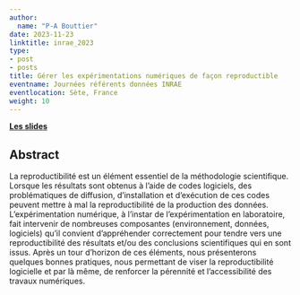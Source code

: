 ```yaml
---
author:
  name: "P-A Bouttier"
date: 2023-11-23
linktitle: inrae_2023
type:
- post
- posts
title: Gérer les expérimentations numériques de façon reproductible
eventname: Journées référents données INRAE
eventlocation: Sète, France
weight: 10
---
```


[**Les slides**](https://github.com/gohugoio/hugo/)

## Abstract

La reproductibilité est un élément essentiel de la méthodologie scientifique. Lorsque les résultats sont obtenus à l’aide de codes logiciels, des problématiques de diffusion, d’installation et d’exécution de ces codes peuvent mettre à mal la reproductibilité de la production des données. L’expérimentation numérique, à l’instar de l’expérimentation en laboratoire, fait intervenir de nombreuses composantes (environnement, données, logiciels) qu’il convient d’appréhender correctement pour tendre vers une reproductibilité des résultats et/ou des conclusions scientifiques qui en sont issus. Après un tour d’horizon de ces éléments, nous présenterons quelques bonnes pratiques, nous permettant de viser la reproductibilité logicielle et par là même, de renforcer la pérennité et l’accessibilité des travaux numériques. 

